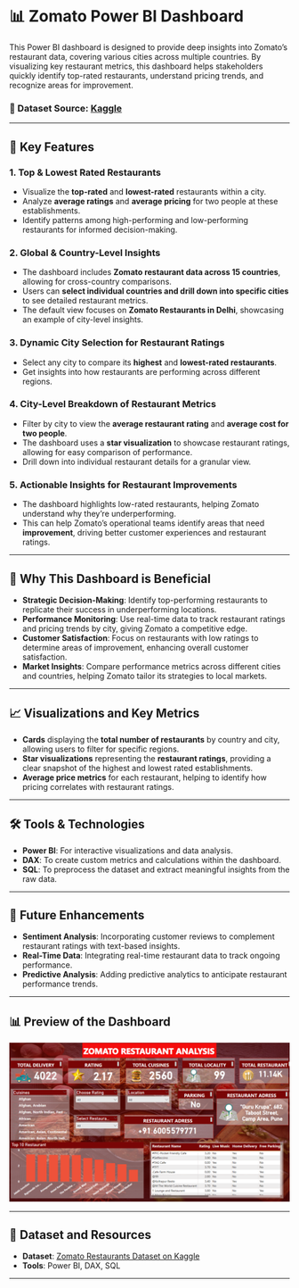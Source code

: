 # 📊 Zomato Power BI Dashboard

This Power BI dashboard is designed to provide deep insights into Zomato’s restaurant data, covering various cities across multiple countries. By visualizing key restaurant metrics, this dashboard helps stakeholders quickly identify top-rated restaurants, understand pricing trends, and recognize areas for improvement.

### 📂 Dataset Source: [Kaggle](https://www.kaggle.com)

---

## 🔑 Key Features

### 1. **Top & Lowest Rated Restaurants**
   - Visualize the **top-rated** and **lowest-rated** restaurants within a city.
   - Analyze **average ratings** and **average pricing** for two people at these establishments.
   - Identify patterns among high-performing and low-performing restaurants for informed decision-making.

### 2. **Global & Country-Level Insights**
   - The dashboard includes **Zomato restaurant data across 15 countries**, allowing for cross-country comparisons.
   - Users can **select individual countries and drill down into specific cities** to see detailed restaurant metrics.
   - The default view focuses on **Zomato Restaurants in Delhi**, showcasing an example of city-level insights.

### 3. **Dynamic City Selection for Restaurant Ratings**
   - Select any city to compare its **highest** and **lowest-rated restaurants**.
   - Get insights into how restaurants are performing across different regions.

### 4. **City-Level Breakdown of Restaurant Metrics**
   - Filter by city to view the **average restaurant rating** and **average cost for two people**.
   - The dashboard uses a **star visualization** to showcase restaurant ratings, allowing for easy comparison of performance.
   - Drill down into individual restaurant details for a granular view.

### 5. **Actionable Insights for Restaurant Improvements**
   - The dashboard highlights low-rated restaurants, helping Zomato understand why they’re underperforming.
   - This can help Zomato’s operational teams identify areas that need **improvement**, driving better customer experiences and restaurant ratings.

---

## 🌟 Why This Dashboard is Beneficial

- **Strategic Decision-Making**: Identify top-performing restaurants to replicate their success in underperforming locations.
- **Performance Monitoring**: Use real-time data to track restaurant ratings and pricing trends by city, giving Zomato a competitive edge.
- **Customer Satisfaction**: Focus on restaurants with low ratings to determine areas of improvement, enhancing overall customer satisfaction.
- **Market Insights**: Compare performance metrics across different cities and countries, helping Zomato tailor its strategies to local markets.

---

## 📈 Visualizations and Key Metrics

- **Cards** displaying the **total number of restaurants** by country and city, allowing users to filter for specific regions.
- **Star visualizations** representing the **restaurant ratings**, providing a clear snapshot of the highest and lowest rated establishments.
- **Average price metrics** for each restaurant, helping to identify how pricing correlates with restaurant ratings.

---

## 🛠️ Tools & Technologies

- **Power BI**: For interactive visualizations and data analysis.
- **DAX**: To create custom metrics and calculations within the dashboard.
- **SQL**: To preprocess the dataset and extract meaningful insights from the raw data.

---

## 📝 Future Enhancements

- **Sentiment Analysis**: Incorporating customer reviews to complement restaurant ratings with text-based insights.
- **Real-Time Data**: Integrating real-time restaurant data to track ongoing performance.
- **Predictive Analysis**: Adding predictive analytics to anticipate restaurant performance trends.

---

## 📊 Preview of the Dashboard

![image](https://github.com/ssyasa/Data-Analytics-Projects/blob/main/Zomato-Power-Bi-Dashboard/Screenshot%202024-10-10%20183453.png)

---

## 🔗 Dataset and Resources

- **Dataset**: [Zomato Restaurants Dataset on Kaggle](https://www.kaggle.com)
- **Tools**: Power BI, DAX, SQL

---


